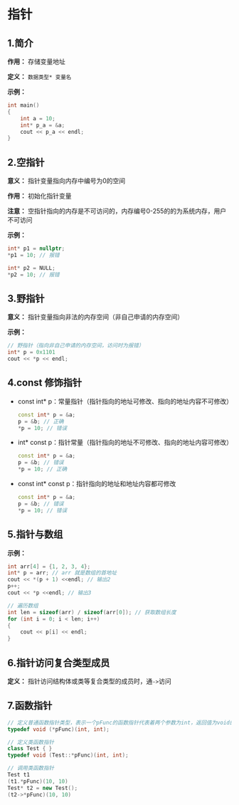# 指针

## 1.简介 

**作用：** 存储变量地址

**定义：** `数据类型* 变量名`

**示例：**

```c++
int main()
{
    int a = 10;
    int* p_a = &a;
    cout << p_a << endl;
}
```



## 2.空指针

**意义：** 指针变量指向内存中编号为0的空间

**作用：** 初始化指针变量

**注意：** 空指针指向的内存是不可访问的，内存编号0-255的的为系统内存，用户不可访问

**示例：**

```C++
int* p1 = nullptr;
*p1 = 10; // 报错

int* p2 = NULL;
*p2 = 10; // 报错
```



## 3.野指针

**意义：** 指针变量指向非法的内存空间（非自己申请的内存空间）

**示例：**

```c++
// 野指针（指向非自己申请的内存空间，访问时为报错）
int* p = 0x1101
cout << *p << endl;
```



## 4.const 修饰指针

- const int* p：常量指针（指针指向的地址可修改、指向的地址内容不可修改）

  ```C++
  const int* p = &a;
  p = &b; // 正确
  *p = 10; // 错误
  ```

- int* const p：指针常量（指针指向的地址不可修改、指向的地址内容可修改）

  ```C++
  const int* p = &a;
  p = &b; // 错误
  *p = 10; // 正确
  ```

- const int* const p：指针指向的地址和地址内容都可修改

  ```c++
  const int* p = &a;
  p = &b; // 错误
  *p = 10; // 错误
  ```



## 5.指针与数组

**示例：**

```C++
int arr[4] = {1, 2, 3, 4};
int* p = arr; // arr 就是数组的首地址
cout << *(p + 1) <<endl; // 输出2
p++;
cout << *p <<endl; // 输出3

// 遍历数组
int len = sizeof(arr) / sizeof(arr[0]); // 获取数组长度
for (int i = 0; i < len; i++)
{
    cout << p[i] << endl;
}
```



## 6.指针访问复合类型成员

**定义：** 指针访问结构体或类等复合类型的成员时，通`->`访问

## 7.函数指针
```c++
// 定义普通函数指针类型，表示一个pFunc的函数指针代表着两个参数为int，返回值为void的函数
typedef void (*pFunc)(int, int);

// 定义类函数指针
class Test { }
typedef void (Test::*pFunc)(int, int);

// 调用类函数指针
Test t1
(t1.*pFunc)(10, 10)
Test* t2 = new Test();
(t2->*pFunc)(10, 10)
```
